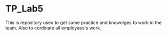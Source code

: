 # TP_Lab5

This is repository used to get some practice and knowolges to work in the team. Also to cordinate all employees's work.
